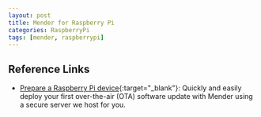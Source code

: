```yaml
---
layout: post
title: Mender for Raspberry Pi
categories: RaspberryPi 
tags: [mender, raspberrypi]
---
```


## Reference Links

- [Prepare a Raspberry Pi device](<https://docs.mender.io/get-started/preparation/prepare-a-raspberry-pi-device>){:target="_blank"}: Quickly and easily deploy your first over-the-air (OTA) software update with Mender using a secure server we host for you.
